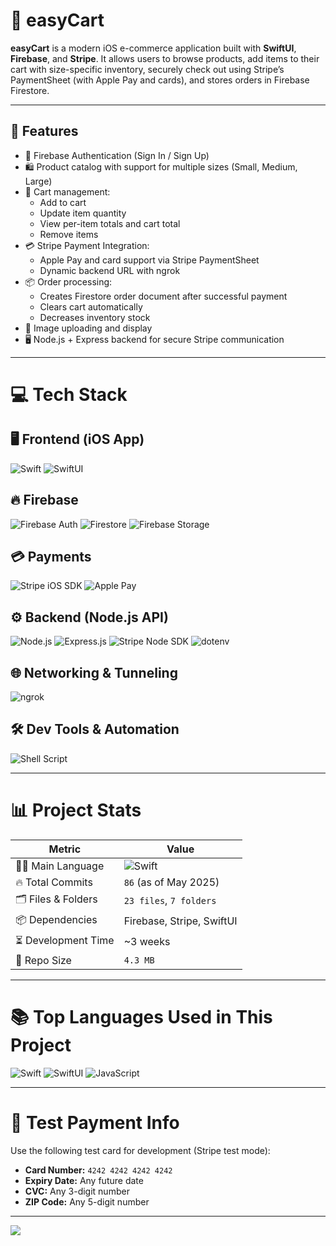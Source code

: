 # 📱 easyCart

**easyCart** is a modern iOS e-commerce application built with **SwiftUI**, **Firebase**, and **Stripe**. It allows users to browse products, add items to their cart with size-specific inventory, securely check out using Stripe’s PaymentSheet (with Apple Pay and cards), and stores orders in Firebase Firestore.

---

## 🚀 Features

- 🔐 Firebase Authentication (Sign In / Sign Up)
- 🛍 Product catalog with support for multiple sizes (Small, Medium, Large)
- 🧺 Cart management:
  - Add to cart
  - Update item quantity
  - View per-item totals and cart total
  - Remove items
- 💳 Stripe Payment Integration:
  - Apple Pay and card support via Stripe PaymentSheet
  - Dynamic backend URL with ngrok
- 📦 Order processing:
  - Creates Firestore order document after successful payment
  - Clears cart automatically
  - Decreases inventory stock
- 📸 Image uploading and display
- 🖥 Node.js + Express backend for secure Stripe communication

---

# 💻 Tech Stack

## 🖥️ Frontend (iOS App)
![Swift](https://img.shields.io/badge/Swift-F54A2A?style=for-the-badge&logo=swift&logoColor=white)
![SwiftUI](https://img.shields.io/badge/SwiftUI-005FAD?style=for-the-badge&logo=apple&logoColor=white)


## 🔥 Firebase
![Firebase Auth](https://img.shields.io/badge/Firebase_Auth-a08021?style=for-the-badge&logo=firebase&logoColor=ffcd34)
![Firestore](https://img.shields.io/badge/Firestore-ffa611?style=for-the-badge&logo=firebase&logoColor=white)
![Firebase Storage](https://img.shields.io/badge/Storage-ffc400?style=for-the-badge&logo=firebase&logoColor=white)

## 💳 Payments
![Stripe iOS SDK](https://img.shields.io/badge/Stripe_iOS-008CDD?style=for-the-badge&logo=stripe&logoColor=white)
![Apple Pay](https://img.shields.io/badge/Apple_Pay-000000?style=for-the-badge&logo=applepay&logoColor=white)

## ⚙️ Backend (Node.js API)
![Node.js](https://img.shields.io/badge/Node.js-339933?style=for-the-badge&logo=nodedotjs&logoColor=white)
![Express.js](https://img.shields.io/badge/Express.js-000000?style=for-the-badge&logo=express&logoColor=white)
![Stripe Node SDK](https://img.shields.io/badge/Stripe_Node-008CDD?style=for-the-badge&logo=stripe&logoColor=white)
![dotenv](https://img.shields.io/badge/dotenv-8DD6F9?style=for-the-badge&logo=envato&logoColor=white)

## 🌐 Networking & Tunneling
![ngrok](https://img.shields.io/badge/ngrok-1F1F1F?style=for-the-badge&logo=ngrok&logoColor=white)


## 🛠 Dev Tools & Automation
![Shell Script](https://img.shields.io/badge/Shell_Script-4EAA25?style=for-the-badge&logo=gnu-bash&logoColor=white)


---

# 📊 Project Stats

| Metric               | Value                    |
|----------------------|--------------------------|
| 🧑‍💻 Main Language     | ![Swift](https://img.shields.io/badge/swift-F54A2A?style=for-the-badge&logo=swift&logoColor=white) |
| 🔥 Total Commits     | `86` (as of May 2025)   |
| 🗂️ Files & Folders    | `23 files`, `7 folders`  |
| 📦 Dependencies       | Firebase, Stripe, SwiftUI |
| ⏳ Development Time   | ~3 weeks                 |
| 📁 Repo Size          | `4.3 MB`                 |

---

# 📚 Top Languages Used in This Project

![Swift](https://img.shields.io/badge/Swift-75%25-F54A2A?style=for-the-badge&logo=swift&logoColor=white)
![SwiftUI](https://img.shields.io/badge/SwiftUI-20%25-005FAD?style=for-the-badge&logo=apple&logoColor=white)
![JavaScript](https://img.shields.io/badge/JavaScript-5%25-F7DF1E?style=for-the-badge&logo=javascript&logoColor=black)

---

# 🧪 Test Payment Info

Use the following test card for development (Stripe test mode):

- **Card Number:** `4242 4242 4242 4242`
- **Expiry Date:** Any future date
- **CVC:** Any 3-digit number
- **ZIP Code:** Any 5-digit number

---

[![](https://visitcount.itsvg.in/api?id=easyCartProject&label=Views&color=6&icon=5)](https://visitcount.itsvg.in)

